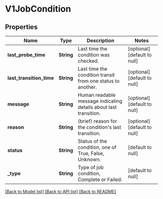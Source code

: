 # V1JobCondition

## Properties
Name | Type | Description | Notes
------------ | ------------- | ------------- | -------------
**last_probe_time** | **String** | Last time the condition was checked. | [optional] [default to null]
**last_transition_time** | **String** | Last time the condition transit from one status to another. | [optional] [default to null]
**message** | **String** | Human readable message indicating details about last transition. | [optional] [default to null]
**reason** | **String** | (brief) reason for the condition&#39;s last transition. | [optional] [default to null]
**status** | **String** | Status of the condition, one of True, False, Unknown. | [default to null]
**_type** | **String** | Type of job condition, Complete or Failed. | [default to null]

[[Back to Model list]](../README.md#documentation-for-models) [[Back to API list]](../README.md#documentation-for-api-endpoints) [[Back to README]](../README.md)


